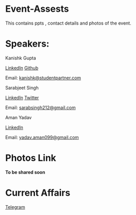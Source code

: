 # Event-Assests
This contains ppts , contact details and photos of the event.

# Speakers:

Kanishk Gupta

[LinkedIn](https://linkedin.com/in/gkanishk) [Github](https://github.com/gkanishk)

Email: kanishk@studentpartner.com

Sarabjeet Singh

[LinkedIn](https://www.linkedin.com/in/sarabs3/)
[Twitter](https://twitter.com/sarabs3)

Email: sarabsingh212@gmail.com

Aman Yadav

[LinkedIn](https://www.linkedin.com/in/amankumaryadav/)

Email: yadav.aman099@gmail.com

# Photos Link
 **To be shared soon**
 
# Current Affairs

[Telegram](http://t.me/currentaffairs2105)
